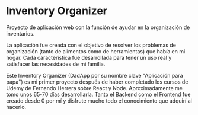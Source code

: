 # Inventory Organizer
Proyecto de aplicación web con la función de ayudar en la organización de inventarios.

La aplicación fue creada con el objetivo de resolver los problemas de organización (tanto de alimentos como de herramientas) que había en mi hogar. Cada característica fue desarrollada para tener un uso real y satisfacer las necesidades de mi familia.

Este Inventory Organizer (DadApp por su nombre clave "Aplicación para papa") es mi primer proyecto después de haber completado los cursos de Udemy de Fernando Herrera sobre React y Node. Aproximadamente me tomo unos 65-70 días desarrollarla. Tanto el Backend como el Frontend fue creado desde 0 por mí y disfrute mucho todo el conocimiento que adquirí al hacerlo.
